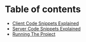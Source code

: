 # Table of contents

* [Client Code Snippets Explained](README.md)
* [Server Code Snippets Explained](server-code-snippets-explained.md)
* [Running The Project](running-the-project.md)
